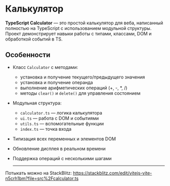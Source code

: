 # Калькулятор

**TypeScript Calculator** — это простой калькулятор для веба, написанный полностью на TypeScript с использованием модульной структуры. Проект демонстрирует навыки работы с типами, классами, DOM и обработкой событий в TS.

## Особенности

- Класс `Calculator` с методами:
  - установка и получение текущего/предыдущего значения
  - установка и получение операнда
  - выполнение арифметических операций (+, -, *, /)
  - методы `clear()` и `delete()` для управления состоянием
- Модульная структура:
  - `calculator.ts` — логика калькулятора
  - `ui.ts` — работа с DOM и событиями
  - `utils.ts` — вспомогательные функции
  - `index.ts` — точка входа
- Типизация всех переменных и элементов DOM
- Обновление дисплея в реальном времени
- Поддержка операций с несколькими шагами

  ---

Потыкать можно на StackBlitz: https://stackblitz.com/edit/vitejs-vite-n5crh1bm?file=src%2Fcalculator.ts
